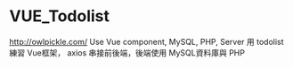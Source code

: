 # VUE_Todolist
http://owlpickle.com/  Use Vue component, MySQL, PHP, Server
用 todolist 練習 Vue框架， axios 串接前後端，後端使用 MySQL資料庫與 PHP
